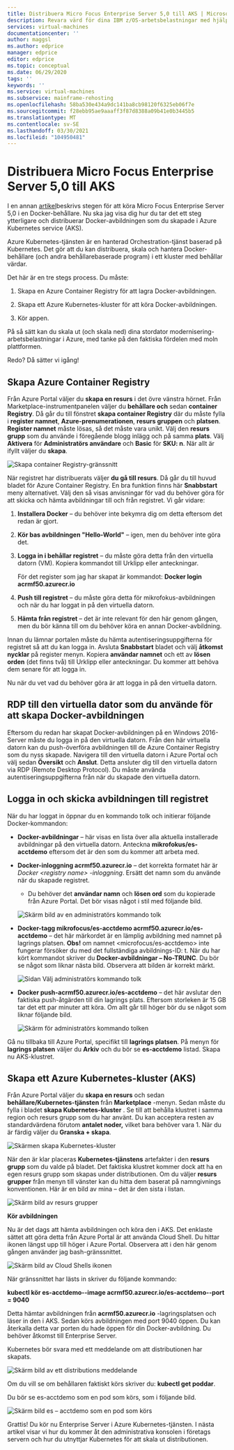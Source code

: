 ```yaml
---
title: Distribuera Micro Focus Enterprise Server 5,0 till AKS | Microsoft Docs
description: Revara värd för dina IBM z/OS-arbetsbelastningar med hjälp av Micro Focus-utveckling och test miljö på Azure Virtual Machines (VM).
services: virtual-machines
documentationcenter: ''
author: maggsl
ms.author: edprice
manager: edprice
editor: edprice
ms.topic: conceptual
ms.date: 06/29/2020
tags: ''
keywords: ''
ms.service: virtual-machines
ms.subservice: mainframe-rehosting
ms.openlocfilehash: 58ba530e434a9dc141ba8cb98120f6325eb06f7e
ms.sourcegitcommit: f28ebb95ae9aaaff3f87d8388a09b41e0b3445b5
ms.translationtype: MT
ms.contentlocale: sv-SE
ms.lasthandoff: 03/30/2021
ms.locfileid: "104950481"
---
```

# <a name="deploy-micro-focus-enterprise-server-50-to-aks"></a>Distribuera Micro Focus Enterprise Server 5,0 till AKS

I en annan [artikel](./run-enterprise-server-container.md)beskrivs stegen för att köra Micro Focus Enterprise Server 5,0 i en Docker-behållare. Nu ska jag visa dig hur du tar det ett steg ytterligare och distribuerar Docker-avbildningen som du skapade i Azure Kubernetes service (AKS).

Azure Kubernetes-tjänsten är en hanterad Orchestration-tjänst baserad på Kubernetes. Det gör att du kan distribuera, skala och hantera Docker-behållare (och andra behållarebaserade program) i ett kluster med behållar värdar.

Det här är en tre stegs process. Du måste:

1.  Skapa en Azure Container Registry för att lagra Docker-avbildningen.

2.  Skapa ett Azure Kubernetes-kluster för att köra Docker-avbildningen.

3.  Kör appen.

På så sätt kan du skala ut (och skala ned) dina stordator modernisering-arbetsbelastningar i Azure, med tanke på den faktiska fördelen med moln plattformen.

Redo? Då sätter vi igång!

## <a name="create-the-azure-container-registry"></a>Skapa Azure Container Registry

Från Azure Portal väljer du **skapa en resurs** i det övre vänstra hörnet. Från Marketplace-instrumentpanelen väljer du **behållare och** sedan **container Registry**. Då går du till fönstret **skapa container Registry** där du måste fylla i **register namnet**, **Azure-prenumerationen**, **resurs gruppen** och **platsen**. **Register namnet** måste lösas, så det måste vara unikt. Välj den **resurs grupp** som du använde i föregående blogg inlägg och på samma **plats**. Välj **Aktivera** för **Administratörs användare** och **Basic** för **SKU: n**. När allt är ifyllt väljer du **skapa**.

![Skapa container Registry-gränssnitt](media/deploy-image-1.png)

När registret har distribuerats väljer **du gå till resurs**. Då går du till huvud bladet för Azure Container Registry. En bra funktion finns här **Snabbstart** meny alternativet. Välj den så visas anvisningar för vad du behöver göra för att skicka och hämta avbildningar till och från registret. Vi går vidare:

1.  **Installera Docker** – du behöver inte bekymra dig om detta eftersom det redan är gjort.

2.  **Kör bas avbildningen "Hello-World"** – igen, men du behöver inte göra det.

3.  **Logga in i behållar registret** – du måste göra detta från den virtuella datorn (VM). Kopiera kommandot till Urklipp eller anteckningar.

    För det register som jag har skapat är kommandot: **Docker login acrmf50.azurecr.io**

4.  **Push till registret** – du måste göra detta för mikrofokus-avbildningen och när du har loggat in på den virtuella datorn.

5.  **Hämta från registret** – det är inte relevant för den här genom gången, men du bör känna till om du behöver köra en annan Docker-avbildning.

Innan du lämnar portalen måste du hämta autentiseringsuppgifterna för registret så att du kan logga in. Avsluta **Snabbstart** bladet och välj **åtkomst nycklar** på register menyn. Kopiera **användar namnet** och ett av **lösen orden** (det finns två) till Urklipp eller anteckningar. Du kommer att behöva dem senare för att logga in.

Nu när du vet vad du behöver göra är att logga in på den virtuella datorn.

## <a name="rdp-to-the-virtual-machine-you-used-to-create-the-docker-image"></a>RDP till den virtuella dator som du använde för att skapa Docker-avbildningen

Eftersom du redan har skapat Docker-avbildningen på en Windows 2016-Server måste du logga in på den virtuella datorn. Från den här virtuella datorn kan du push-överföra avbildningen till de Azure Container Registry som du nyss skapade. Navigera till den virtuella datorn i Azure Portal och välj sedan **Översikt** och **Anslut**. Detta ansluter dig till den virtuella datorn via RDP (Remote Desktop Protocol). Du måste använda autentiseringsuppgifterna från när du skapade den virtuella datorn.

## <a name="log-in-and-push-the-image-to-the-registry"></a>Logga in och skicka avbildningen till registret

När du har loggat in öppnar du en kommando tolk och initierar följande Docker-kommandon:

-   **Docker-avbildningar** – här visas en lista över alla aktuella installerade avbildningar på den virtuella datorn. Anteckna **mikrofokus/es-acctdemo** eftersom det är den som du kommer att arbeta med.

-   **Docker-inloggning acrmf50.azurecr.io** – det korrekta formatet här är *Docker \<registry name\> -inloggning*. Ersätt det namn som du använde när du skapade registret.

    -   Du behöver det **användar namn** och **lösen ord** som du kopierade från Azure Portal. Det bör visas något i stil med följande bild.

    ![Skärm bild av en administratörs kommando tolk](media/deploy-image-2.png)

-   **Docker-tagg mikrofocus/es-acctdemo acrmf50.azurecr.io/es-acctdemo** – det här märkordet är en lämplig avbildning med namnet på lagrings platsen. **Obs!** om namnet \<microfocus/es-acctdemo\> inte fungerar försöker du med det fullständiga avbildnings-ID: t. När du har kört kommandot skriver du **Docker-avbildningar – No-TRUNC**. Du bör se något som liknar nästa bild. Observera att bilden är korrekt märkt.

    ![Sidan Välj administratörs kommando tolk](media/deploy-image-3.png)

-   **Docker push-acrmf50.azurecr.io/es-acctdemo** – det här avslutar den faktiska push-åtgärden till din lagrings plats. Eftersom storleken är 15 GB tar det ett par minuter att köra. Om allt går till höger bör du se något som liknar följande bild.

    ![Skärm för administratörs kommando tolken](media/deploy-image-4.png)

Gå nu tillbaka till Azure Portal, specifikt till **lagrings platsen**. På menyn för **lagrings platsen** väljer du **Arkiv** och du bör se **es-acctdemo** listad. Skapa nu AKS-klustret.

## <a name="create-the-azure-kubernetes-aks-cluster"></a>Skapa ett Azure Kubernetes-kluster (AKS)

Från Azure Portal väljer du **skapa en resurs** och sedan **behållare/Kubernetes-tjänsten** från **Marketplace** -menyn. Sedan måste du fylla i bladet **skapa Kubernetes-kluster** . Se till att behålla klustret i samma region och resurs grupp som du har använt. Du kan acceptera resten av standardvärdena förutom **antalet noder,** vilket bara behöver vara 1. När du är färdig väljer du **Granska + skapa**.

![Skärmen skapa Kubernetes-kluster](media/deploy-image-5.png)

När den är klar placeras **Kubernetes-tjänstens** artefakter i den **resurs grupp** som du valde på bladet. Det faktiska klustret kommer dock att ha en egen resurs grupp som skapas under distributionen. Om du väljer **resurs grupper** från menyn till vänster kan du hitta dem baserat på namngivnings konventionen. Här är en bild av mina – det är den sista i listan.

![Skärm bild av resurs grupper](media/deploy-image-6.png)

**Kör avbildningen**

Nu är det dags att hämta avbildningen och köra den i AKS. Det enklaste sättet att göra detta från Azure Portal är att använda Cloud Shell. Du hittar ikonen längst upp till höger i Azure Portal. Observera att i den här genom gången använder jag bash-gränssnittet.

![Skärm bild av Cloud Shells ikonen](media/deploy-image-7.png)

När gränssnittet har lästs in skriver du följande kommando:

**kubectl kör es-acctdemo--image acrmf50.azurecr.io/es-acctdemo--port = 9040**

Detta hämtar avbildningen från **acrmf50.azurecr.io** -lagringsplatsen och läser in den i AKS. Sedan körs avbildningen med port 9040 öppen. Du kan återkalla detta var porten du hade öppen för din Docker-avbildning. Du behöver åtkomst till Enterprise Server.

Kubernetes bör svara med ett meddelande om att distributionen har skapats.

![Skärm bild av ett distributions meddelande](media/deploy-image-8.jpg)

Om du vill se om behållaren faktiskt körs skriver du: **kubectl get poddar**.

Du bör se es-acctdemo som en pod som körs, som i följande bild.

![Skärm bild es – acctdemo som en pod som körs](media/deploy-image-9.png)

Grattis! Du kör nu Enterprise Server i Azure Kubernetes-tjänsten. I nästa artikel visar vi hur du kommer åt den administrativa konsolen i företags servern och hur du utnyttjar Kubernetes för att skala ut distributionen.
